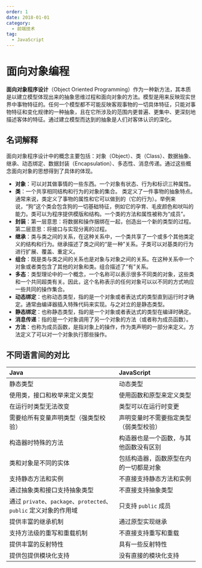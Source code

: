 ```yaml
---
order: 1
date: 2018-01-01
category:
  - 前端技术
tag:
  - JavaScript
---
```


# 面向对象编程

**面向对象程序设计**（Object Oriented Programming）作为一种新方法，其本质是以建立模型体现出来的抽象思维过程和面向对象的方法。模型是用来反映现实世界中事物特征的。任何一个模型都不可能反映客观事物的一切具体特征，只能对事物特征和变化规律的一种抽象，且在它所涉及的范围内更普遍、更集中、更深刻地描述客体的特征。通过建立模型而达到的抽象是人们对客体认识的深化。

## 名词解释

面向对象程序设计中的概念主要包括：对象（Object）、类（Class）、数据抽象、继承、动态绑定、数据封装（Encapsulation）、多态性、消息传递。通过这些概念面向对象的思想得到了具体的体现。

- **对象**：可以对其做事情的一些东西。一个对象有状态、行为和标识三种属性。
- **类**：一个共享相同结构和行为的对象的集合。 类定义了一件事物的抽象特点。通常来说，类定义了事物的属性和它可以做到的（它的行为）。举例来说，“狗”这个类会包含狗的一切基础特征，例如它的孕育、毛皮颜色和吠叫的能力。类可以为程序提供模版和结构。一个类的方法和属性被称为“成员”。
- **封装**：第一层意思：将数据和操作捆绑在一起，创造出一个新的类型的过程。第二层意思：将接口与实现分离的过程。
- **继承**：类与类之间的关系，在这种关系中，一个类共享了一个或多个其他类定义的结构和行为。继承描述了类之间的“是一种”关系。子类可以对基类的行为进行扩展、覆盖、重定义。
- **组合**：既是类与类之间的关系也是对象与对象之间的关系。在这种关系中一个对象或者类包含了其他的对象和类。组合描述了“有”关系。
- **多态**：类型理论中的一个概念，一个名称可以表示很多不同类的对象，这些类和一个共同超类有关。因此，这个名称表示的任何对象可以以不同的方式响应一些共同的操作集合。
- **动态绑定**：也称动态类型，指的是一个对象或者表达式的类型直到运行时才确定。通常由编译器插入特殊代码来实现。与之对立的是静态类型。
- **静态绑定**：也称静态类型，指的是一个对象或者表达式的类型在编译时确定。
- **消息传递**：指的是一个对象调用了另一个对象的方法（或者称为成员函数）。
- **方法**：也称为成员函数，是指对象上的操作，作为类声明的一部分来定义。方法定义了可以对一个对象执行那些操作。

## 不同语言间的对比

|Java|JavaScript|
|:---|:---|
|静态类型|动态类型|
|使用类，接口和枚举来定义类型|使用函数和原型来定义类型|
|在运行时类型无法改变|类型可以在运行时变更|
|需要给所有变量声明类型（强类型校验）|声明变量时不需要指定类型（弱类型校验）|
|构造器时特殊的方法|构造器也是一个函数，与其他函数没有区别|
|类和对象是不同的实体|包括构造器，函数原型在内的一切都是对象|
|支持静态方法和实例|不直接支持静态方法和实例|
|通过抽象类和接口支持抽象类型|不直接支持抽象类型|
|通过 `private`、`package`、`protected`、`public` 定义对象的作用域|只支持 `public` 成员|
|提供丰富的继承机制|通过原型实现继承|
|支持方法级的重写和重载机制|不直接支持重写和重载|
|提供丰富的反射特性|具有一些反射特性|
|提供包提供模块化支持|没有直接的模块化支持|
